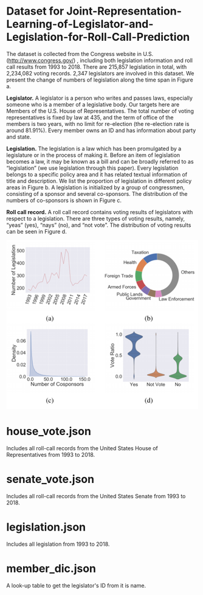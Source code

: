 # Dataset for Joint-Representation-Learning-of-Legislator-and-Legislation-for-Roll-Call-Prediction

The dataset is collected from the Congress website in U.S. (http://www.congress.gov/) , including both legislation information and roll call results from 1993 to 2018. There are 215,857 legislation in total, with 2,234,082 voting records. 2,347 legislators are involved in this dataset. We present the change of numbers of legislation along the time span in Figure a.

**Legislator.** A legislator is a person who writes and passes laws, especially someone who is a member of a legislative body. Our targets here are Members of the U.S. House of Representatives. The total number of voting representatives is fixed by law at 435, and the term of office of the members is two years, with no limit for re-election (the re-election rate is around 81.91%). Every member owns an ID and has information about party and state. 

**Legislation.** The legislation is a law which has been promulgated by a legislature or in the process of making it. Before an item of legislation becomes a law, it may be known as a bill and can be broadly referred to as “legislation” (we use legislation through this paper). Every legislation belongs to a specific policy area and it has related textual information of title and description. We list the proportion of legislation in different policy areas in Figure b. A legislation is initialized by a group of congressmen, consisting of a sponsor and several co-sponsors. The distribution of the numbers of co-sponsors is shown in Figure c.

**Roll call record.** A roll call record contains voting results of legislators with respect to a legislation. There are three types of voting results, namely, “yeas” (yes), “nays” (no), and “not vote”. The distribution of voting results can be seen in Figure d.

![image-20200508234335670](./statistics.png)

# house_vote.json

Includes all roll-call records from the United States House of Representatives from 1993 to 2018.

# senate_vote.json

Includes all roll-call records from the United States Senate from 1993 to 2018.

# legislation.json

Includes all legislation from 1993 to 2018.

# member_dic.json

A look-up table to get the legislator's ID from it is name.

